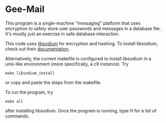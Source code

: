 # Gee-Mail
This program is a single-machine "messaging" platform that uses encryption to safely store user passwords and messages in a database file. It's mostly just an exercise in safe database interaction.

This code uses [libsodium](https://github.com/jedisct1/libsodium) for encryption and hashing. To install libsodium, check out their [documentation](https://download.libsodium.org/doc/).

Alternatively, the current makefile is configured to install libsodium in a unix-like environment (more specifically, a c9 instance). Try

`make libsodium_install`

or copy and paste the steps from the makefile.

To run the program, try

`make all`

after installing libsodium. Once the program is running, type H for a list of commands.